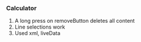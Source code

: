 ### Calculator 
1. A long press on removeButton deletes all content
2. Line selections work
3. Used xml, liveData

